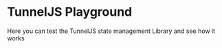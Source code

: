 # TunnelJS Playground

Here you can test the TunnelJS state management Library and see how it works
